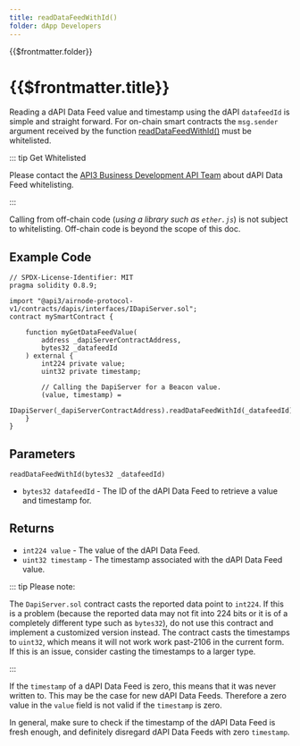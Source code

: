 ```yaml
---
title: readDataFeedWithId()
folder: dApp Developers
---
```


<TitleSpan>{{$frontmatter.folder}}</TitleSpan>

# {{$frontmatter.title}}

<VersionWarning/>

<TocHeader />
<TOC class="table-of-contents" :include-level="[2,3]" />

Reading a dAPI Data Feed value and timestamp using the dAPI `datafeedId` is
simple and straight forward. For on-chain smart contracts the `msg.sender`
argument received by the function
[readDataFeedWithId()](https://github.com/api3dao/airnode-protocol-v1/blob/v0.5.0/contracts/dapis/DapiServer.sol#L691-L703)
must be whitelisted.

::: tip Get Whitelisted

Please contact the
[API3 Business Development API Team](https://api3dao.typeform.com/to/O1Uvxc8m)
about dAPI Data Feed whitelisting.

:::

Calling from off-chain code (_using a library such as `ether.js`_) is not
subject to whitelisting. Off-chain code is beyond the scope of this doc.

## Example Code

```solidity
// SPDX-License-Identifier: MIT
pragma solidity 0.8.9;

import "@api3/airnode-protocol-v1/contracts/dapis/interfaces/IDapiServer.sol";
contract mySmartContract {

    function myGetDataFeedValue(
        address _dapiServerContractAddress,
        bytes32 _datafeedId
    ) external {
        int224 private value;
        uint32 private timestamp;

        // Calling the DapiServer for a Beacon value.
        (value, timestamp) =
            IDapiServer(_dapiServerContractAddress).readDataFeedWithId(_datafeedId);
    }
}
```

## Parameters

`readDataFeedWithId(bytes32 _datafeedId)`

- `bytes32 datafeedId` - The ID of the dAPI Data Feed to retrieve a value and
  timestamp for.

## Returns

- `int224 value` - The value of the dAPI Data Feed.
- `uint32 timestamp` - The timestamp associated with the dAPI Data Feed value.

::: tip Please note:

The `DapiServer.sol` contract casts the reported data point to `int224`. If this
is a problem (because the reported data may not fit into 224 bits or it is of a
completely different type such as `bytes32`), do not use this contract and
implement a customized version instead. The contract casts the timestamps to
`uint32`, which means it will not work work past-2106 in the current form. If
this is an issue, consider casting the timestamps to a larger type.

:::

If the `timestamp` of a dAPI Data Feed is zero, this means that it was never
written to. This may be the case for new dAPI Data Feeds. Therefore a zero value
in the `value` field is not valid if the `timestamp` is zero.

In general, make sure to check if the timestamp of the dAPI Data Feed is fresh
enough, and definitely disregard dAPI Data Feeds with zero `timestamp`.
